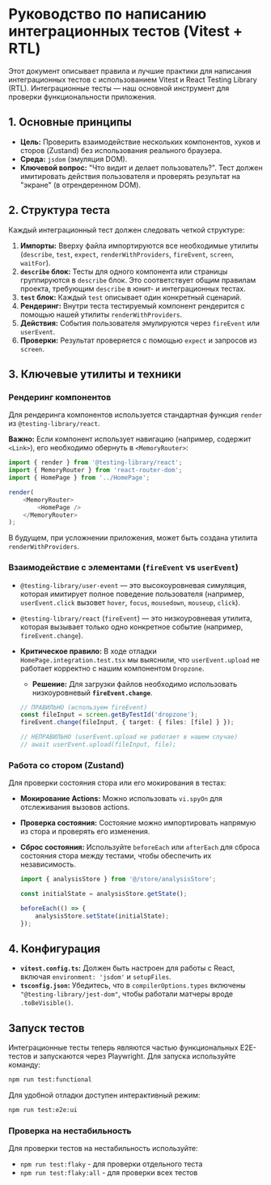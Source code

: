 # Руководство по написанию интеграционных тестов (Vitest + RTL)

Этот документ описывает правила и лучшие практики для написания интеграционных тестов с использованием Vitest и React Testing Library (RTL). Интеграционные тесты — наш основной инструмент для проверки функциональности приложения.

## 1. Основные принципы

-   **Цель:** Проверить взаимодействие нескольких компонентов, хуков и сторов (Zustand) без использования реального браузера.
-   **Среда:** `jsdom` (эмуляция DOM).
-   **Ключевой вопрос:** "Что видит и делает пользователь?". Тест должен имитировать действия пользователя и проверять результат на "экране" (в отрендеренном DOM).

## 2. Структура теста

Каждый интеграционный тест должен следовать четкой структуре:

1.  **Импорты:** Вверху файла импортируются все необходимые утилиты (`describe`, `test`, `expect`, `renderWithProviders`, `fireEvent`, `screen`, `waitFor`).
2.  **`describe` блок:** Тесты для одного компонента или страницы группируются в `describe` блок. Это соответствует общим правилам проекта, требующим `describe` в юнит- и интеграционных тестах.
3.  **`test` блок:** Каждый `test` описывает один конкретный сценарий.
4.  **Рендеринг:** Внутри теста тестируемый компонент рендерится с помощью нашей утилиты `renderWithProviders`.
5.  **Действия:** События пользователя эмулируются через `fireEvent` или `userEvent`.
6.  **Проверки:** Результат проверяется с помощью `expect` и запросов из `screen`.

## 3. Ключевые утилиты и техники

### Рендеринг компонентов

Для рендеринга компонентов используется стандартная функция `render` из `@testing-library/react`.

**Важно:** Если компонент использует навигацию (например, содержит `<Link>`), его необходимо обернуть в `<MemoryRouter>`:
```typescript
import { render } from '@testing-library/react';
import { MemoryRouter } from 'react-router-dom';
import { HomePage } from '../HomePage';

render(
    <MemoryRouter>
        <HomePage />
    </MemoryRouter>
);
```

В будущем, при усложнении приложения, может быть создана утилита `renderWithProviders`.

### Взаимодействие с элементами (`fireEvent` vs `userEvent`)

-   `@testing-library/user-event` — это высокоуровневая симуляция, которая имитирует полное поведение пользователя (например, `userEvent.click` вызовет `hover`, `focus`, `mousedown`, `mouseup`, `click`).
-   `@testing-library/react` (`fireEvent`) — это низкоуровневая утилита, которая вызывает только одно конкретное событие (например, `fireEvent.change`).

-   **Критическое правило:** В ходе отладки `HomePage.integration.test.tsx` мы выяснили, что `userEvent.upload` не работает корректно с нашим компонентом `Dropzone`.
    -   **Решение:** Для загрузки файлов необходимо использовать низкоуровневый **`fireEvent.change`**.

    ```typescript
    // ПРАВИЛЬНО (используем fireEvent)
    const fileInput = screen.getByTestId('dropzone');
    fireEvent.change(fileInput, { target: { files: [file] } });

    // НЕПРАВИЛЬНО (userEvent.upload не работает в нашем случае)
    // await userEvent.upload(fileInput, file);
    ```

### Работа со стором (Zustand)

Для проверки состояния стора или его мокирования в тестах:

-   **Мокирование Actions:** Можно использовать `vi.spyOn` для отслеживания вызовов actions.
-   **Проверка состояния:** Состояние можно импортировать напрямую из стора и проверять его изменения.
-   **Сброс состояния:** Используйте `beforeEach` или `afterEach` для сброса состояния стора между тестами, чтобы обеспечить их независимость.

    ```typescript
    import { analysisStore } from '@/store/analysisStore';

    const initialState = analysisStore.getState();

    beforeEach(() => {
        analysisStore.setState(initialState);
    });
    ```

## 4. Конфигурация

-   **`vitest.config.ts`:** Должен быть настроен для работы с React, включая `environment: 'jsdom'` и `setupFiles`.
-   **`tsconfig.json`:** Убедитесь, что в `compilerOptions.types` включены `"@testing-library/jest-dom"`, чтобы работали матчеры вроде `.toBeVisible()`.

## Запуск тестов

Интеграционные тесты теперь являются частью функциональных E2E-тестов и запускаются через Playwright. Для запуска используйте команду:

```bash
npm run test:functional
```

Для удобной отладки доступен интерактивный режим:

```bash
npm run test:e2e:ui
```

### Проверка на нестабильность

Для проверки тестов на нестабильность используйте:
- `npm run test:flaky` - для проверки отдельного теста
- `npm run test:flaky:all` - для проверки всех тестов 